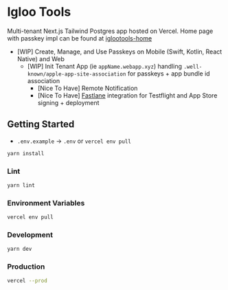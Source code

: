 # Igloo Tools

Multi-tenant Next.js Tailwind Postgres app hosted on Vercel. Home page with passkey impl can be found at [iglootools-home](https://github.com/snowball-tools/iglootools-home)

- [WIP] Create, Manage, and Use Passkeys on Mobile (Swift, Kotlin, React Native) and Web
    - [WIP] Init Tenant App (ie `appName.webapp.xyz`) handling `.well-known/apple-app-site-association` for passkeys + app bundle id association
        - [Nice To Have] Remote Notification
        - [Nice To Have] [Fastlane](https://fastlane.tools/) integration for Testflight and App Store signing + deployment

## Getting Started

- `.env.example` -> `.env` or `vercel env pull`

```bash
yarn install
```

### Lint

```bash
yarn lint
```

### Environment Variables

```bash
vercel env pull
```

### Development

```bash
yarn dev
```

### Production

```bash
vercel --prod
```
